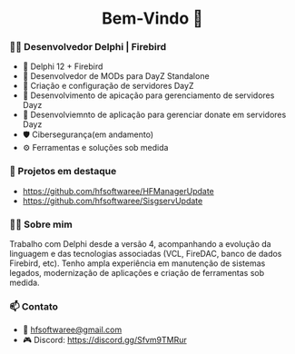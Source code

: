 <h1 align="center">Bem-Vindo 👋</h1>

### 👨‍💻 Desenvolvedor Delphi | Firebird

- 💾 Delphi 12 + Firebird
- 🧩 Desenvolvedor de MODs para DayZ Standalone
- 🧩 Criação e configuração de servidores DayZ
- 🧩 Desenvolvimento de apicação para gerenciamento de servidores Dayz
- 🔧 Desenvolviemnto de aplicação para gerenciar donate em servidores Dayz
- 🛡️ Cibersegurança(em andamento)
- ⚙️ Ferramentas e soluções sob medida

### 🚀 Projetos em destaque
- https://github.com/hfsoftwaree/HFManagerUpdate
- https://github.com/hfsoftwaree/SisgservUpdate
  
### 👨‍💻 Sobre mim
Trabalho com Delphi desde a versão 4, acompanhando a evolução da linguagem e das tecnologias associadas (VCL, FireDAC, banco de dados Firebird, etc). Tenho ampla experiência em manutenção de sistemas legados, modernização de aplicações e criação de ferramentas sob medida.

### 📫 Contato
- 📧 hfsoftwaree@gmail.com
- 🎮 Discord: https://discord.gg/Sfvm9TMRur
